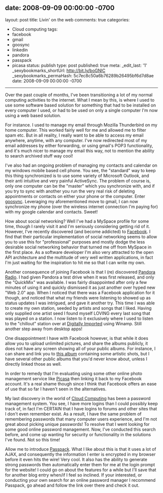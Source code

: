 date: 2008-09-09 00:00:00 -0700
---
layout: post
title: Livin' on the web
comments: true
categories:
- Cloud computing
tags:
- facebook
- gmail
- goosync
- linkedin
- pandora
- passpack
- picasa
status: publish
type: post
published: true
meta:
  _edit_last: '1'
  _sexybookmarks_shortUrl: http://bit.ly/boGNlC
  _sexybookmarks_permaHash: 5c7ec8c50a6b76289b26495bf6d7d8ae
date: 2008-09-09 00:00:00 -0700
---
Over the past couple of months, I've been transitioning a lot of my normal computing activities to the internet.  What I mean by this, is where I used to use some software based solution for something that had to be installed on every computer I used, or had to be used on only a single computer I'm now using a web based solution.

For instance.  I used to manage my email through Mozilla Thunderbird on my home computer.  This worked fairly well for me and allowed me to filter spam etc.  But in all reality, I really want to be able to access my email anywhere, anytime, with any computer.  I've now redirected most of my email addresses by either forwarding, or using gmail's POP3 functionality, and it's much nicer to manage my email this way, not to mention the ability to search archived stuff way cool!

I've also had an ongoing problem of managing my contacts and calendar on my windows mobile based cell phone.  You see, the "standard" way to keep this thing synchronized is to use some variety of Microsoft Outlook, and their anti intuitive and very painful ActiveSync.  The problem of course is, only one computer can be the "master" which you synchronize with, and if you try to sync with another you run the very real risk of deleting appointments or contacts on either your phone or the computer.  Enter <a href="http://www.goosync.com/">goosync</a>.  Leveraging my aforementioned move to gmail, I can now synchronize my phone (over the wireless internet connection I'm paying for) with my google calendar and contacts.  Sweet!

How about social networking?  Well I've had a MySpace profile for some time, though I rarely visit it and I'm seriously considering getting rid of it.  However, I've recently discovered (and become addicted) to <a href="http://www.facebook.com">Facebook</a>.  I find that their particular implementation of social networking seems to allow you to use this for "professional" purposes and mostly dodge the less desirable social networking behavior that turned me off from MySpace in the first place.  As a software developer I'm also very attracted to the open API architecture and the multitude of very well written applications, in fact I'm just waiting for the inspiration to hit me so that I can write my own.

Another consequence of joining Facebook is that I (re) discovered <a href="http://www.pandora.com">Pandora Radio</a>.  I had given Pandora a test drive when it was first released, and only the "QuickMix" was available.  I was fairly disappointed after only a few minutes of using it and quickly dismissed it as just another over hyped new "Web 2.0" app.  When I noticed that there was a Facebook application for it though, and noticed that what my friends were listening to showed up as status updates I was intrigued, and gave it another try.  This time I was able to create my own station, seeded by artists and songs that I liked.  Having only supplied one artist seed I found myself LOVING every last song that was played on a station.  I now listen to it exclusively where I used to listen to the "chillout" station over at <a href="http://www.di.fm">Digitally Imported</a> using Winamp.  Still another step away from desktop apps!

One disappointment I have with Facebook however, is that while it does allow you to upload unlimited pictures, and share the albums publicly, it does not have any screen showing all of your public albums.  For instance, I can share and link you to <a href="http://www.new.facebook.com/album.php?aid=3616&l=53ace&id=1344570211">this album</a> containing some artistic shots, but I have several other public albums that you'd never know about, unless I directly linked those as well.

In order to remedy that I'm evaluating using some other online photo management service like <a href="http://picasa.google.com/">Picasa</a> then linking it back to my Facebook account.  It's a real shame though since I think that Facebook offers an ease of use that so far I haven't seen in the alternatives.

My last discovery in the world of <a href="http://en.wikipedia.org/wiki/Cloud_computing">Cloud Computing</a> has been a password management system.  You see, I have more logins than I could possibly keep track of, in fact I'm CERTAIN that I have logins to forums and other sites that I don't even remember exist.  As a result, I have the same problem of remembering passwords that many computer users experience, and I'm not great about picking unique passwords!  To resolve that I went looking for some good online password management.  Now, I've conducted this search before, and come up wanting for security or functionality in the solutions I've found.  Not so this time!

Allow me to introduce <a href="http://www.passpack.com/info/home/">Passpack</a>.  What I like about this is that it uses a lot of AJAX, and consequently the information I enter is encrypted in my browser before it even hits the wire!  Very cool.  It also has the ability to generate strong passwords then automatically enter them for me at the login prompt for the website!  I could go on about the features for a while but I'll save that for another blog entry when/if I feel so inclined.  If your interested, or conducting your own search for an online password manager I recommend Passpack, go ahead and follow the link over there and check it out.
